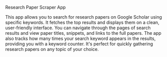 Research Paper Scraper App

This app allows you to search for research papers on Google Scholar using specific keywords. It fetches the top results and displays them on a clean, user-friendly interface. You can navigate through the pages of search results and view paper titles, snippets, and links to the full papers. The app also tracks how many times your search keyword appears in the results, providing you with a keyword counter. It's perfect for quickly gathering research papers on any topic of your choice.
